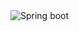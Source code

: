  <img alt="Spring boot" src="https://img.shields.io/badge/-React-45b8d8?style=flat-square&logo=springboot&logoColor=white" />
